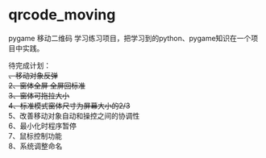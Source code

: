 # qrcode_moving
pygame 移动二维码
学习练习项目，把学习到的python、pygame知识在一个项目中实践。

待完成计划：  
~~、移动对象反弹~~  
~~2、窗体全屏 全屏回标准~~  
~~3、窗体可拖拉大小~~  
~~4、标准模式窗体尺寸为屏幕大小的2/3~~  
5、改善移动对象自动和操控之间的协调性  
6、最小化时程序暂停  
7、鼠标控制功能  
8、系统调整命名



